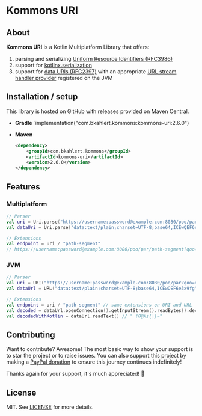 # Kommons URI

## About

**Kommons URI** is a Kotlin Multiplatform Library that offers:

1. parsing and serializing [Uniform Resource Identifiers (RFC3986)](https://www.rfc-editor.org/rfc/rfc3986)
2. support for [kotlinx.serialization](https://github.com/Kotlin/kotlinx.serialization)
3. support for [data URIs (RFC2397)](https://www.rfc-editor.org/rfc/rfc2397) with an
   appropriate [URL stream handler provider](https://docs.oracle.com/javase/9/docs/api/java/net/spi/URLStreamHandlerProvider.html)
   registered on the JVM

## Installation / setup

This library is hosted on GitHub with releases provided on Maven Central.

* **Gradle** `implementation("com.bkahlert.kommons:kommons-uri:2.6.0")

* **Maven**
  ```xml
  <dependency>
      <groupId>com.bkahlert.kommons</groupId>
      <artifactId>kommons-uri</artifactId>
      <version>2.6.0</version>
  </dependency>
  ```

## Features

### Multiplatform

```kotlin
// Parser
val uri = Uri.parse("https://username:password@example.com:8080/poo/par?qoo=qar&qaz#foo=far&faz")
val dataUri = Uri.parse("data:text/plain;charset=UTF-8;base64,ICEwQEF6e3x9fg")

// Extensions
val endpoint = uri / "path-segment"
// https://username:password@example.com:8080/poo/par/path-segment?qoo=qar&qaz#foo=far&faz
```

### JVM

```kotlin
// Parser
val uri = URI("https://username:password@example.com:8080/poo/par?qoo=qar&qaz#foo=far&faz")
val dataUrl = URL("data:text/plain;charset=UTF-8;base64,ICEwQEF6e3x9fg")

// Extensions
val endpoint = uri / "path-segment" // same extensions on URI and URL
val decoded = dataUrl.openConnection().getInputStream().readBytes().decodeToString() // " !0@Az{|}~"
val decodedWithKotlin = dataUrl.readText() // " !0@Az{|}~" 
```

## Contributing

Want to contribute?
Awesome!
The most basic way to show your support is to star the project or to raise issues.
You can also support this project by making a [PayPal donation](https://www.paypal.me/bkahlert) to ensure this journey continues indefinitely!

Thanks again for your support, it's much appreciated! :pray:

## License

MIT. See [LICENSE](../LICENSE) for more details.
